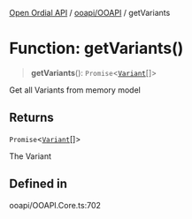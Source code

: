 [Open Ordial API](../../../README.md) / [ooapi/OOAPI](../README.md) / getVariants

# Function: getVariants()

> **getVariants**(): `Promise`\<[`Variant`](../classes/Variant.md)[]\>

Get all Variants from memory model

## Returns

`Promise`\<[`Variant`](../classes/Variant.md)[]\>

The Variant

## Defined in

ooapi/OOAPI.Core.ts:702
